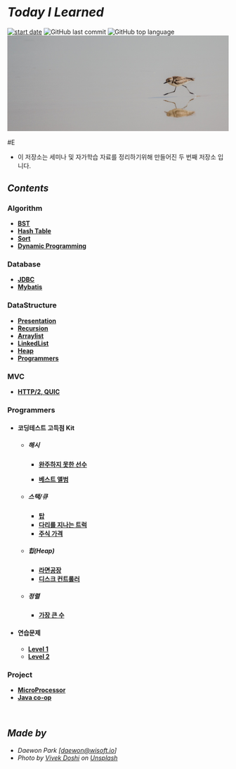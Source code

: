 # *Today I Learned*
[![start date](https://img.shields.io/badge/START-19.05.09-orange.svg?style=flat-square&logo=github)]() ![GitHub last commit](https://img.shields.io/github/last-commit/MoochiPark/second-run?style=flat-square) ![GitHub top language](https://img.shields.io/github/languages/top/moochipark/second-run?color=orange&logo=java&style=flat-square)
![main](./img/vivek-doshi-unsplash.jpg)

#E

- 이 저장소는 세미나 및 자가학습 자료를 정리하기위해 만들어진 두 번째 저장소 입니다.

## *Contents*

### Algorithm

- **[BST](https://github.com/MoochiPark/second-run/tree/master/algorithm/bst)**
- **[Hash Table](https://github.com/MoochiPark/second-run/tree/master/algorithm/hashtable)**
- **[Sort](https://github.com/MoochiPark/second-run/tree/master/algorithm/sort)**
- **[Dynamic Programming](https://github.com/MoochiPark/second-run/tree/master/algorithm/dynamicprogramming)**



### Database

- **[JDBC](https://github.com/MoochiPark/second-run/tree/master/database/jdbc)**
- [**Mybatis**](https://github.com/MoochiPark/second-run/tree/master/database/mybatis)



### DataStructure

 - **[Presentation](https://github.com/MoochiPark/second-run/tree/master/datastructure/presentation)**
 - **[Recursion](https://github.com/MoochiPark/second-run/tree/master/datastructure/recursion)**
 - **[Arraylist](https://github.com/MoochiPark/second-run/tree/master/datastructure/arraylist)**
 - **[LinkedList](https://github.com/MoochiPark/second-run/tree/master/datastructure/linkedlist)**
 - **[Heap](https://github.com/MoochiPark/second-run/tree/master/datastructure/heap)**
 - **[Programmers](https://github.com/MoochiPark/second-run/tree/master/datastructure/programmers)**



### MVC

- **[HTTP/2, QUIC](https://github.com/MoochiPark/second-run/tree/master/mvc)**



### Programmers

- #### 코딩테스트 고득점 Kit

  - ##### 해시

    - **[완주하지 못한 선수](https://github.com/MoochiPark/second-run/tree/master/programmers/hash/unfinishedplayer)**

    - **[베스트 앨범](https://github.com/MoochiPark/second-run/tree/master/programmers/hash/bestalbum)**

  - ##### 스택/큐

    - **[탑](https://github.com/MoochiPark/second-run/tree/master/programmers/stackqueue/tower)**
    - **[다리를 지나는 트럭](https://github.com/MoochiPark/second-run/tree/master/programmers/stackqueue/bridgetruck)**
    - **[주식 가격](https://github.com/MoochiPark/second-run/tree/master/programmers/stackqueue/stockprice)**

  - ##### 힙(Heap)

    - **[라면공장](https://github.com/MoochiPark/second-run/tree/master/programmers/heap/ramenfactory)**
    - **[디스크 컨트롤러](https://github.com/MoochiPark/second-run/tree/master/programmers/heap/diskcontroller)**

  - ##### 정렬

    - **[가장 큰 수](https://github.com/MoochiPark/second-run/tree/master/programmers/sort/largestnumber)**

- #### 연습문제

  - **[Level 1](https://github.com/MoochiPark/second-run/tree/master/programmers/practice/lv1)**
  - **[Level 2](https://github.com/MoochiPark/second-run/tree/master/programmers/practice/lv2)**



### Project

 - **[MicroProcessor](https://github.com/MoochiPark/second-run/tree/master/project/microprocessor)**
 - **[Java co-op](https://github.com/MoochiPark/second-run/tree/master/project/javacoop)**

<br>

## *Made by*
 - *Daewon Park* *[<daewon@wisoft.io>]*
 -  *Photo by [Vivek Doshi](https://unsplash.com/photos/o8RfmVS0o_4?utm_source=unsplash&utm_medium=referral&utm_content=creditCopyText) on [Unsplash](https://unsplash.com/search/photos/running?utm_source=unsplash&utm_medium=referral&utm_content=creditCopyText)*

